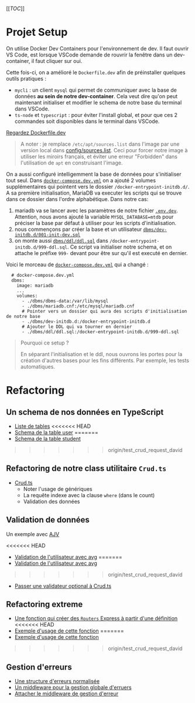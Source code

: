 

[[_TOC_]]

# Projet Setup

On utilise Docker Dev Containers pour l'environnement de dev. Il faut ouvrir VS Code, est lorsque VSCode demande de rouvrir la fenêtre dans un dev-container, il faut cliquer sur oui.

Cette fois-ci, on a amélioré le `Dockerfile.dev` afin de préinstaller quelques outils pratiques :
* `mycli` : un client `mysql` qui permet de communiquer avec la base de données **au sein de notre dev-container**. Cela veut dire qu'on peut maintenant initialiser et modifier le schema de notre base du terminal dans VSCode.
* `ts-node` et `typescript` : pour éviter l'install global, et pour que ces 2 commandes soit disponibles dans le terminal dans VSCode.

[Regardez Dockerfile.dev](./Dockerfile.dev)

> A noter : je remplace `/etc/apt/sources.list` dans l'image par une version local dans [config/sources.list](../../config/sources.list). Ceci pour forcer notre image à utiliser les miroirs français, et éviter une erreur "Forbidden" dans l'utilisation de `apt` en construisant l'image.

On a aussi configuré intelligemment la base de données pour s'initialiser tout seul. Dans [`docker-compose.dev.yml`](./docker-compose.dev.yml) on a ajouté 2 volumes supplémentaires qui pointent vers le dossier `/docker-entrypoint-initdb.d/`. A sa première initialisation, MariaDB va executer les scripts qui se trouve dans ce dossier dans l'ordre alphabétique. Dans notre cas:  
1. mariadb va se lancer avec les paramètres de notre fichier [`.env.dev`](./dbms/.env.dev). Attention, nous avons ajouté la variable `MYSQL_DATABASE=mtdb` pour préciser la base par défaut à utiliser pour les scripts d'initialisation.
2. nous commençons par créer la base et un utilisateur [`dbms/dev-initdb.d/001-init-dev.sql`](./dbms/dev-initdb.d/001-init-dev.sql)
3. on monte aussi [`dbms/ddl/ddl.sql`](./dbms/ddl/ddl.sql) dans `/docker-entrypoint-initdb.d/999-ddl.sql`. Ce script va initialiser notre schema, et on attache le préfixe `999-` devant pour être sur qu'il est executé en dernier.

Voici le morceau de [`docker-compose.dev.yml`](./docker-compose.dev.yml) qui a changé :
```
  # docker-compose.dev.yml
  dbms:
    image: mariadb
    ...
    volumes:
      - ./dbms/dbms-data:/var/lib/mysql
      - ./dbms/mariadb.cnf:/etc/mysql/mariadb.cnf
      # Pointer vers un dossier qui aura des scripts d'initialisation de notre base
      - ./dbms/dev-initdb.d:/docker-entrypoint-initdb.d
      # Ajouter le DDL qui va tourner en dernier
      - ./dbms/ddl/ddl.sql:/docker-entrypoint-initdb.d/999-ddl.sql
```

> Pourquoi ce setup ?
> 
> En séparant l'initialisation et le ddl, nous ouvrons les portes pour la création d'autres bases pour les fins différents. Par exemple, les tests automatiques.


# Refactoring

## Un schema de nos données en TypeScript

* [Liste de tables](../../src/types/tables/tables.d.ts)
<<<<<<< HEAD
* [Schema de la table user](../../src/types/tables/user/IUser.d.ts)
=======
* [Schema de la table student](../../src/types/tables/student/IStudent.d.ts)
>>>>>>> origin/test_crud_request_david


## Refactoring de notre class utilitaire `Crud.ts`

* [Crud.ts](../../src/classes/Crud.ts)
    * Noter l'usage de génériques
    * La requête indexe avec la clause `where` (dans le count)
    * Validation des données

## Validation de données

Un exemple avec [AJV](https://github.com/ajv-validator/ajv)

<<<<<<< HEAD
* [Validation de l'utilisateur avec avg](../../src/types/tables/user/user.validator.ts)
=======
* [Validation de l'utilisateur avec avg](../../src/types/tables/student/student.validator.ts)
>>>>>>> origin/test_crud_request_david
* [Passer une validateur optional à Crud.ts](../../src/classes/Crud.ts)

## Refactoring extreme

* [Une fonction qui créer des `Routers` Express à partir d'une définition](../../src/classes/CrudRouter.ts)
<<<<<<< HEAD
* [Exemple d'usage de cette fonction](../../src/routes/auth/user.ts)
=======
* [Exemple d'usage de cette fonction](../../src/routes/auth/student.ts)
>>>>>>> origin/test_crud_request_david

## Gestion d'erreurs

* [Une structure d'erreurs normalisée](../../src/types/api/IApiError.ts)
* [Un middleware pour la gestion globale d'erruers](../../src/middleware/error-handler.ts)
* [Attacher le middleware de gestion d'erreur](../../src/api.ts)